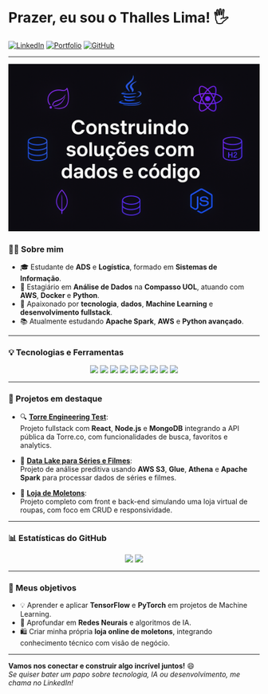 # Prazer, eu sou o Thalles Lima! 🖐️

[![LinkedIn](https://img.shields.io/badge/-LinkedIn-0077B5?style=for-the-badge&logo=linkedin&logoColor=white)](https://www.linkedin.com/in/thalles-lima-aa8a37194/)
[![Portfolio](https://img.shields.io/badge/-Portfolio-000?style=for-the-badge&logo=vercel&logoColor=white)](https://thalles-portfolio.vercel.app/)
[![GitHub](https://img.shields.io/badge/-GitHub-181717?style=for-the-badge&logo=github&logoColor=white)](https://github.com/ThallesLima3301)

---

<img src="https://raw.githubusercontent.com/ThallesLima3301/ThallesLima3301/main/banner.png" alt="Banner Thalles Lima" />

### 👨‍💻 Sobre mim

- 🎓 Estudante de **ADS** e **Logística**, formado em **Sistemas de Informação**.
- 💼 Estagiário em **Análise de Dados** na **Compasso UOL**, atuando com **AWS**, **Docker** e **Python**.
- 🚀 Apaixonado por **tecnologia**, **dados**, **Machine Learning** e **desenvolvimento fullstack**.
- 📚 Atualmente estudando **Apache Spark**, **AWS** e **Python avançado**.

---

### 💡 Tecnologias e Ferramentas

<div align="center">
  <img src="https://img.shields.io/badge/JavaScript-F7DF1E?style=for-the-badge&logo=javascript&logoColor=black" />
  <img src="https://img.shields.io/badge/Node.js-339933?style=for-the-badge&logo=nodedotjs&logoColor=white" />
  <img src="https://img.shields.io/badge/React-20232A?style=for-the-badge&logo=react&logoColor=61DAFB" />
  <img src="https://img.shields.io/badge/TailwindCSS-38B2AC?style=for-the-badge&logo=tailwind-css&logoColor=white" />
  <img src="https://img.shields.io/badge/Python-3776AB?style=for-the-badge&logo=python&logoColor=white" />
  <img src="https://img.shields.io/badge/MongoDB-4EA94B?style=for-the-badge&logo=mongodb&logoColor=white" />
  <img src="https://img.shields.io/badge/MySQL-00758F?style=for-the-badge&logo=mysql&logoColor=white" />
  <img src="https://img.shields.io/badge/AWS-232F3E?style=for-the-badge&logo=amazon-aws&logoColor=white" />
  <img src="https://img.shields.io/badge/Docker-2496ED?style=for-the-badge&logo=docker&logoColor=white" />
</div>

---

### 📌 Projetos em destaque

- 🔍 [**Torre Engineering Test**](https://github.com/ThallesLima3301/Torre_Engineering-test_technician):  
  Projeto fullstack com **React**, **Node.js** e **MongoDB** integrando a API pública da Torre.co, com funcionalidades de busca, favoritos e analytics.

- 🎥 [**Data Lake para Séries e Filmes**](https://github.com/ThallesLima3301/data-lake-movies-series):  
  Projeto de análise preditiva usando **AWS S3**, **Glue**, **Athena** e **Apache Spark** para processar dados de séries e filmes.

- 🧥 [**Loja de Moletons**](https://github.com/ThallesLima3301/Loja):  
  Projeto completo com front e back-end simulando uma loja virtual de roupas, com foco em CRUD e responsividade.

---

### 📊 Estatísticas do GitHub

<div align="center">
  <img height="160em" src="https://github-readme-stats.vercel.app/api?username=ThallesLima3301&show_icons=true&theme=radical" />
  <img height="160em" src="https://github-readme-stats.vercel.app/api/top-langs/?username=ThallesLima3301&layout=compact&theme=radical" />
</div>

---

### 🎯 Meus objetivos

- 💡 Aprender e aplicar **TensorFlow** e **PyTorch** em projetos de Machine Learning.
- 🧠 Aprofundar em **Redes Neurais** e algoritmos de IA.
- 🛍️ Criar minha própria **loja online de moletons**, integrando conhecimento técnico com visão de negócio.

---

**Vamos nos conectar e construir algo incrível juntos!** 😄  
*Se quiser bater um papo sobre tecnologia, IA ou desenvolvimento, me chama no LinkedIn!*

